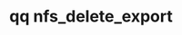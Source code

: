 ---
category: nfs
command: nfs_delete_export
optional_options:
- alternate: []
  help: ID of export to delete
  name: --export-id
  required: false
- alternate: []
  help: Path of export to delete
  name: --export-path
  required: false
- alternate: []
  help: ID of the tenant the export is in. Only used if using the --export-path argument.
  name: --tenant-id
  required: false
permalink: /qq-cli-command-guide/nfs/nfs_delete_export.html
positional_options: []
sidebar: qq_cli_command_reference_sidebar
summary: This section explains how to use the <code>qq nfs_delete_export</code> command.
synopsis: Delete an export
title: qq nfs_delete_export
usage: qq nfs_delete_export [-h] (--export-id EXPORT_ID | --export-path EXPORT_PATH)
  [--tenant-id TENANT_ID]
zendesk_source: qq CLI Command Guide

---